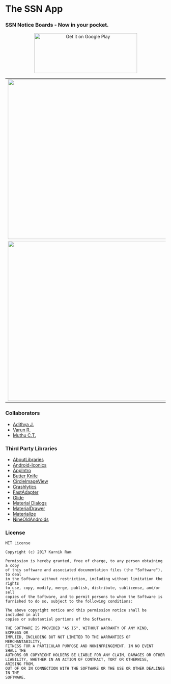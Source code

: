 # The SSN App
<p align="center"> <h3>SSN Notice Boards - Now in your pocket.</h3> </p>                              
<p align="center"><a href='https://goo.gl/9GXP2M'><img alt='Get it on Google Play' src='https://play.google.com/intl/en_us/badges/images/generic/en_badge_web_generic.png' height="125" width="323"/></a></p>

<table border="0" cellspacing="5" cellpadding="0">
  <tr>
    <td><img src="https://github.com/karnikram/the-ssn-app/blob/master/app/screenshots/login.png" height="500px"/></td>
    <td><img src="https://github.com/karnikram/the-ssn-app/blob/master/app/screenshots/main.png" height="500px"/></td>
    <td><img src="https://github.com/karnikram/the-ssn-app/blob/master/app/screenshots/examcell.png" height="500px"/></td>
  </tr>
  <div></div>
  <tr>
    <td><img src="https://github.com/karnikram/the-ssn-app/blob/master/app/screenshots/social.png" height="500px"/></td>
    <td><img src="https://github.com/karnikram/the-ssn-app/blob/master/app/screenshots/buses.png" height="500px"/></td>
    <td><img src="https://github.com/karnikram/the-ssn-app/blob/master/app/screenshots/dining.png" height="500px"/></td>
    
  </tr>
</table>

### Collaborators
* [Adithya J.](https://github.com/adithya321)
* [Varun R.](https://github.com/varunranganathan)
* [Muthu C.T.](https://github.com/muthuct)

### Third Party Libraries
* [AboutLibraries](https://github.com/mikepenz/AboutLibraries)
* [Android-Iconics](https://github.com/mikepenz/Android-Iconics)
* [AppIntro](https://github.com/apl-devs/AppIntro)
* [Butter Knife](https://github.com/JakeWharton/butterknife)
* [CircleImageView](https://github.com/hdodenhof/CircleImageView)
* [Crashlytics](https://fabric.io/kits/android/crashlytics)
* [FastAdapter](https://github.com/mikepenz/FastAdapter)
* [Glide](https://github.com/bumptech/glide)
* [Material Dialogs](https://github.com/afollestad/material-dialogs)
* [MaterialDrawer](https://github.com/mikepenz/MaterialDrawer)
* [Materialize](https://github.com/mikepenz/Materialize)
* [NineOldAndroids](https://github.com/JakeWharton/NineOldAndroids)

### License
```
MIT License

Copyright (c) 2017 Karnik Ram

Permission is hereby granted, free of charge, to any person obtaining a copy
of this software and associated documentation files (the "Software"), to deal
in the Software without restriction, including without limitation the rights
to use, copy, modify, merge, publish, distribute, sublicense, and/or sell
copies of the Software, and to permit persons to whom the Software is
furnished to do so, subject to the following conditions:

The above copyright notice and this permission notice shall be included in all
copies or substantial portions of the Software.

THE SOFTWARE IS PROVIDED "AS IS", WITHOUT WARRANTY OF ANY KIND, EXPRESS OR
IMPLIED, INCLUDING BUT NOT LIMITED TO THE WARRANTIES OF MERCHANTABILITY,
FITNESS FOR A PARTICULAR PURPOSE AND NONINFRINGEMENT. IN NO EVENT SHALL THE
AUTHORS OR COPYRIGHT HOLDERS BE LIABLE FOR ANY CLAIM, DAMAGES OR OTHER
LIABILITY, WHETHER IN AN ACTION OF CONTRACT, TORT OR OTHERWISE, ARISING FROM,
OUT OF OR IN CONNECTION WITH THE SOFTWARE OR THE USE OR OTHER DEALINGS IN THE
SOFTWARE.
```
